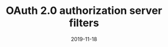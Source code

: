 ---
title: OAuth 2.0 authorization server filters
linkTitle: OAuth 2.0 authorization server filters
date: 2019-11-18
description: This section describes the filters you can use when API Gateway is acting as an OAuth authorization server.
weight: 6
---